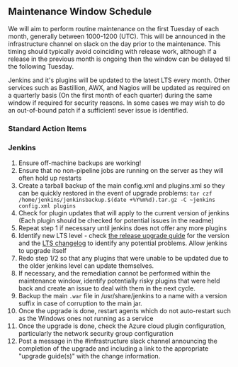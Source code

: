 ## Maintenance Window Schedule

We will aim to perform routine maintenance on the first Tuesday of each
month, generally between 1000-1200 (UTC).  This will be announced in the
infrastructure channel on slack on the day prior to the maintenance.  This
timing should typically avoid coinciding with release work, although if a
release in the previous month is ongoing then the window can be delayed til
the following Tuesday.

Jenkins and it's plugins will be updated to the latest LTS every month. 
Other services such as Bastillion, AWX, and Nagios will be updated as
required on a quarterly basis (On the first month of each quarter) during
the same window if required for security reasons. In some cases we may wish
to do an out-of-bound patch if a sufficientl sever issue is identified.

### Standard Action Items

### Jenkins

1. Ensure off-machine backups are working!
1. Ensure that no non-pipeline jobs are running on the server as they
   will often hold up restarts
1. Create a tarball backup of the main config.xml and plugins.xml so they
   can be quickly restored in the event of upgrade problems: `tar czf /home/jenkins/jenkinsbackup.$(date +%Y%m%d).tar.gz -C ~jenkins config.xml plugins`
1. Check for plugin updates that will apply to the current version of
   jenkins (Each plugin should be checked for potential issues in the readme)
1. Repeat step 1 if necessary until jenkins does not offer any more plugins
1. Identify new LTS level - check [the release upgrade guide](https://www.jenkins.io/doc/upgrade-guide/)
   for the version and the [LTS changelog](https://www.jenkins.io/changelog-stable/) 
   to identify any potential problems. Allow jenkins to upgrade itself
1. Redo step 1/2 so that any plugins that were unable to be updated due to
   the older jenkins level can update themselves.
1. If necessary, and the remediation cannot be performed within the
   maintenance window, identify potentially risky plugins that were held
   back and create an issue to deal with them in the next cycle.
1. Backup the main `.war` file in /usr/share/jenkins to a name with a version suffix
   in case of corruption to the main jar.
1. Once the upgrade is done, restart agents which do not auto-restart such as the Windows ones not running as a service
1. Once the upgrade is done, check the Azure cloud plugin configuration, particularly the network security group configuration
1. Post a message in the #infrastructure slack channel announcing the completion of the upgrade and including a link to the appropriate "upgrade guide(s)" with the change information.


